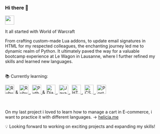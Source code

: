 ### Hi there 👋

 <img src="https://bnetcmsus-a.akamaihd.net/cms/template_resource/fh/FHSCSCG9CXOC1462229977849.png" height= "30px">
 
<span> It all started with World of Warcraft </span>

From crafting custom-made Lua addons, to update email signatures in HTML for my respected colleagues, the enchanting journey led me to dynamic realm of Python. It ultimately paved the way for a valuable bootcamp experience at Le Wagon in Lausanne, where I further refined my skills and learned new languages.
<br>
<br>

📚 Currently learning:

<a href="https://www.ruby-lang.org/">
  <img src="https://upload.wikimedia.org/wikipedia/commons/thumb/7/73/Ruby_logo.svg/480px-Ruby_logo.svg.png" alt="Ruby logo" height= "30px"></a> & <a href="https://rubyonrails.org/">
  <img src="https://upload.wikimedia.org/wikipedia/commons/thumb/1/16/Ruby_on_Rails-logo.png/320px-Ruby_on_Rails-logo.png" alt="Ruby on Rails logo" height= "30px">
</a>, <a href="https://www.python.org/">
  <img src="https://www.python.org/static/community_logos/python-logo.png" alt="Python logo" height= "30px">
</a> & <a href="https://www.djangoproject.com/">
  <img src="https://www.djangoproject.com/m/img/logos/django-logo-positive.png" alt="Django logo" height= "30px">
</a>, <a href="https://developer.mozilla.org/en-US/docs/Web/JavaScript">
  <img src="https://upload.wikimedia.org/wikipedia/commons/thumb/6/6a/JavaScript-logo.png/480px-JavaScript-logo.png" alt="JavaScript logo" height= "30px">
</a>, <a href="https://developer.mozilla.org/en-US/docs/Web/HTML">
<img src="https://upload.wikimedia.org/wikipedia/commons/thumb/6/61/HTML5_logo_and_wordmark.svg/1280px-HTML5_logo_and_wordmark.svg.png" alt="HTML5 logo" height= "30px">
</a>, <a href="https://developer.mozilla.org/en-US/docs/Web/CSS">
  <img src="https://upload.wikimedia.org/wikipedia/commons/thumb/d/d5/CSS3_logo_and_wordmark.svg/800px-CSS3_logo_and_wordmark.svg.png" alt="CSS3 logo" height= "30px">
</a>,  <a href="https://www.postgresql.org/">
  <img src="https://www.postgresql.org/media/img/about/press/elephant.png" alt="PostgreSQL logo" height= "30px">
</a>


<br>
<br>
<br>

On my last project i loved to learn how to manage a cart in E-commerce, i want to practice it with different languages. 
-> [helicia.me ](https://www.helicia.me/)

💡 Looking forward to working on exciting projects and expanding my skills!
<!--
**SoniaBisinger/SoniaBisinger** is a ✨ _special_ ✨ repository because its `README.md` (this file) appears on your GitHub profile.

Here are some ideas to get you started:

- 🔭 I’m currently working on ...
- 🌱 I’m currently learning ...
- 👯 I’m looking to collaborate on ...
- 🤔 I’m looking for help with ...
- 💬 Ask me about ...
- 📫 How to reach me: ...
- 😄 Pronouns: ...
- ⚡ Fun fact: ...
-->
